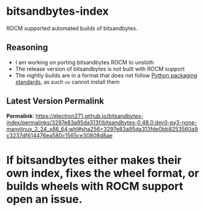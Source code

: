 # bitsandbytes-index

ROCM supported automated builds of bitsandbytes.

## Reasoning

- I am working on porting bitsandbytes ROCM to unsloth
- The release version of bitsandbytes is not built with ROCM support
- The nightly builds are in a format that does not follow [Python packaging standards](https://packaging.python.org/en/latest/specifications/binary-distribution-format/), as such `uv` cannot install them

## Latest Version Permalink

<!-- permalinks.py START -->
**Permalink**: https://electron271.github.io/bitsandbytes-index/permalinks/3297e83a95da313f/bitsandbytes-0.48.0.dev0-py3-none-manylinux_2_24_x86_64.whl#sha256=3297e83a95da313fde0bb8253560a9c3237df614476ea580c1565ce30808d8ae
<!-- permalinks.py END -->

# If bitsandbytes either makes their own index, fixes the wheel format, or builds wheels with ROCM support open an issue.

